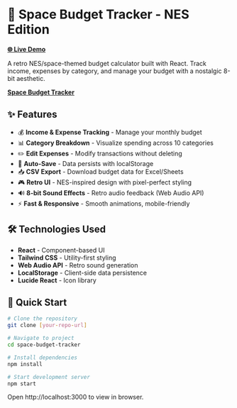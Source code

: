# 🚀 Space Budget Tracker - NES Edition

**[🌐 Live Demo](https://space-budget-tracker.vercel.app/)**

A retro NES/space-themed budget calculator built with React. Track income, expenses by category, and manage your budget with a nostalgic 8-bit aesthetic.

**[Space Budget Tracker](screenshot.png)**

## ✨ Features

- 💰 **Income & Expense Tracking** - Manage your monthly budget
- 📊 **Category Breakdown** - Visualize spending across 10 categories
- ✏️ **Edit Expenses** - Modify transactions without deleting
- 💾 **Auto-Save** - Data persists with localStorage
- 📥 **CSV Export** - Download budget data for Excel/Sheets
- 🎮 **Retro UI** - NES-inspired design with pixel-perfect styling
- 🔊 **8-bit Sound Effects** - Retro audio feedback (Web Audio API)
- ⚡ **Fast & Responsive** - Smooth animations, mobile-friendly

## 🛠️ Technologies Used

- **React** - Component-based UI
- **Tailwind CSS** - Utility-first styling
- **Web Audio API** - Retro sound generation
- **LocalStorage** - Client-side data persistence
- **Lucide React** - Icon library

## 🚀 Quick Start

```bash
# Clone the repository
git clone [your-repo-url]

# Navigate to project
cd space-budget-tracker

# Install dependencies
npm install

# Start development server
npm start
```

Open http://localhost:3000 to view in browser.
